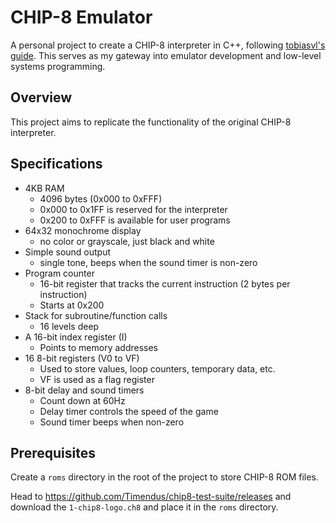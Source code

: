 # CHIP-8 Emulator

A personal project to create a CHIP-8 interpreter in C++, following 
[tobiasvl's guide](https://tobiasvl.github.io/blog/write-a-chip-8-emulator/). This serves as my gateway into emulator development and low-level systems programming.

## Overview

This project aims to replicate the functionality of the original CHIP-8 interpreter.

## Specifications

- 4KB RAM
  - 4096 bytes (0x000 to 0xFFF)
  - 0x000 to 0x1FF is reserved for the interpreter
  - 0x200 to 0xFFF is available for user programs
- 64x32 monochrome display
  - no color or grayscale, just black and white
- Simple sound output
  - single tone, beeps when the sound timer is non-zero
- Program counter
  - 16-bit register that tracks the current instruction (2 bytes per instruction)
  - Starts at 0x200
- Stack for subroutine/function calls
  - 16 levels deep
- A 16-bit index register (I)
  - Points to memory addresses
- 16 8-bit registers (V0 to VF)
  - Used to store values, loop counters, temporary data, etc.
  - VF is used as a flag register
- 8-bit delay and sound timers 
  - Count down at 60Hz
  - Delay timer controls the speed of the game
  - Sound timer beeps when non-zero


## Prerequisites
Create a `roms` directory in the root of the project to store CHIP-8 ROM files.

Head to https://github.com/Timendus/chip8-test-suite/releases and download the `1-chip8-logo.ch8` and place it in the `roms` directory.